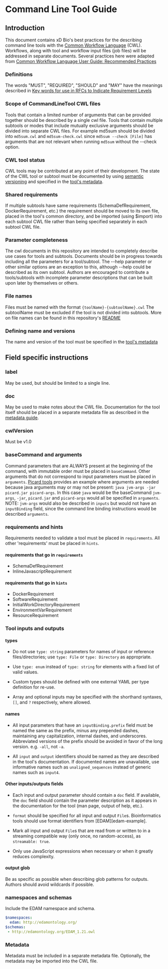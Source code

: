 # Command Line Tool Guide
## Introduction
This document contains xD Bio's best practices for the describing command line tools with the
[Common Workflow Language](https://github.com/common-workflow-language/common-workflow-language) (CWL). 
Workflows, along with tool and workflow input files (job files) will be addressed in separate documents. 
Several practices here were adapted from 
[Common Workflow Language User Guide: Recommended Practices](http://www.commonwl.org/user_guide/rec-practices/)

### Definitions
The words "MUST", "REQUIRED",  "SHOULD" and "MAY" have the meanings described in 
[Key words for use in RFCs to Indicate Requirement Levels](https://www.ietf.org/rfc/rfc2119.txt)


### Scope of CommandLineTool CWL files

Tools that contain a limited number of arguments that can be provided together should be described by a single cwl file. 
Tools that contain multiple subtools or modes that include mutually exclusive arguments should be divided into 
separate CWL files. For example md5sum should be divided into `md5sum.cwl` and `md5sum-check.cwl` since `md5sum --check [File]` 
has arguments that are not relevant when running `md5sum`  without the --check option.

### CWL tool status
CWL tools may be contributed at any point of their development. 
The state of the CWL tool or subtool must be documented by using 
[semantic versioning](https://semver.org/spec/v2.0.0.html) and specified in the [tool's metadata](CommandLineTool_metadata_guide.md#version1). 


### Shared requirements
If multiple subtools have same requirements (SchemaDefRequirement, DockerRequirement, etc.) the requirement should be
moved to its own file, placed in the tool's common directory, and be imported (using $import) into each subtool CWL file 
rather than being specified separately in each subtool CWL file. 

### Parameter completeness
The cwl documents in this repository are intended to completely describe
use cases for tools and subtools. Documents should be in progress towards including all the parameters for a 
tool/subtool. The --help parameter or other similar options are an exception to this, although 
--help could be described as its own subtool. Authors are encouraged to contribute a tools/subtools with
incomplete parameter descriptions that can be built upon later by themselves or others.

### File names
Files must be named with the format `{toolName}-{subtoolName}.cwl` The subtoolName must be 
excluded if the tool is not divided into subtools. 
More on file names can be found in this repository's [README](../../README.md)

### Defining name and versions
The name and version of the tool must be specified in the [tool's metadata](CommandLineTool_metadata_guide.md)

## Field specific instructions
### label
May be used, but should be limited to a single line.
### doc
May be used to make notes about the CWL file.  Documentation for the tool itself should be placed in 
a separate metadata file as described in the [metadata guide](CommandLineTool_metadata_guide.md).

### cwlVersion
Must be v1.0

### baseCommand and arguments
Command parameters that are ALWAYS present at the beginning of the command, with immutable order
must be placed in `baseCommand`. Other arguments that do not correspond to input parameters must be
placed in `arguments`. [Picard tools](https://broadinstitute.github.io/picard/) provides an example where arguments are 
needed because java  arguments may or may not be present: `java jvm-args -jar picard.jar picard-args`. In this case `java` would
be the baseCommand `jvm-args`, `-jar`, `picard.jar` and  `picard-args` would all be specified in `arguments`. NOTE: 
`jvm-args` would also be described in `inputs` but would not have an `inputBinding` field, since the command line
binding instructions would be described `arguments`. 

### requirements and hints
Requirements needed to validate a tool must be placed in `requirements`. All other 'requirements'
must be placed in `hints`.
#### requirements that go in `requirements`
- SchemaDefRequirement
- InlineJavascriptRequirement

#### requirements that go in `hints`
- DockerRequirement
- SoftwareRequirement
- InitialWorkDirectoryRequirement
- EnvironmentVarRequirement
- ResourceRequirement

### Tool inputs and outputs

#### types

- Do not use `type: string` parameters for names of input or reference
files/directories; use `type: File` or `type: Directory` as appropriate.

- Use `type: enum` instead of `type: string` for elements with a fixed
list of valid values.

- Custom types should be defined with one external YAML per type
definition for re-use.

- Array and optional inputs may be specified with the shorthand syntaxes, `[]`, and `?` respectively, where allowed.

#### names
- All input parameters that have an `inputBinding.prefix` field must be 
named the same as the prefix, minus any prepended dashes, maintaining any 
capitalization, internal dashes, and underscores. Abbreviated versions of 
the prefix should be avoided in favor of the long version. e.g. `-all`, 
not `-a`.

- All `input` and `output` identifiers should be named as they are described in the tool's documentation. 
If documented names are unavailable, use informative names such as `unaligned_sequences` instead of generic names
 such as `input4`.

#### Other inputs/outputs fields 
- Each input and output parameter should contain a `doc` field. If available, 
the `doc` field should contain the parameter description as it appears in 
the documentation for the tool (man page, output of help, etc.).

- `format` should be specified for all input and output `File`s.
Bioinformatics tools should use format identifiers from [EDAM][edam-example].

- Mark all input and output `File`s that are read from or written to in a
streaming compatible way (only once, no random-access), as `streamable: true`.

- Only use JavaScript expressions when necessary or when it greatly reduces complexity. 

#### output glob
Be as specific as possible when describing glob patterns for outputs. Authors should
avoid wildcards if possible.

### namespaces and schemas
Include the EDAM namespace and schema.
~~~yaml
$namespaces:
  edam: http://edamontology.org/
$schemas:
 - http://edamontology.org/EDAM_1.21.owl
~~~

### Metadata
Metadata must be included in a separate metadata file. Optionally, the metadata may be imported into the CWL  file.


